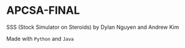 # APCSA-FINAL
SSS (Stock Simulator on Steroids) by Dylan Nguyen and Andrew Kim

Made with `Python` and `Java`